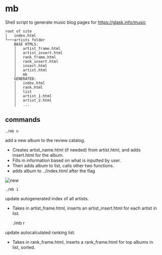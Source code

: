 # mb
Shell script to generate music blog pages for https://glask.info/music
```
root of site
│   index.html   
└───artists folder
    BASE HTMLS:
    │   artist_frame.html
    │   artist_insert.html
    │   rank_frame.html
    │   rank_insert.html
    │   insert.html
    │   artist.html
    │   mb
    GENERATED:
    │   index.html
    │   rank.html
    │   list
    │   artist_1.html
    │   artist_2.html
    │   ...
```

## commands
    ./mb n
    
add a new album to the review catalog. 
- Creates artist_name.html (if needed) from artist.html, and adds insert.html for the album. 
- Fills in information based on what is inputted by user. 
- Then adds album to list, calls other two functions.
- adds album to ../index.html after the flag <!---new--->

![new](https://glask.info/blog/img/mb_n.png)


    ./mb i
    
update autogenerated index of all artists. 
- Takes in artist_frame.html, inserts an artist_insert.html for each artist in list.  

    ./mb r
    
update autocalculated ranking list. 
- Takes in rank_frame.html, inserts a rank_frame.html for top albums in list, sorted.
